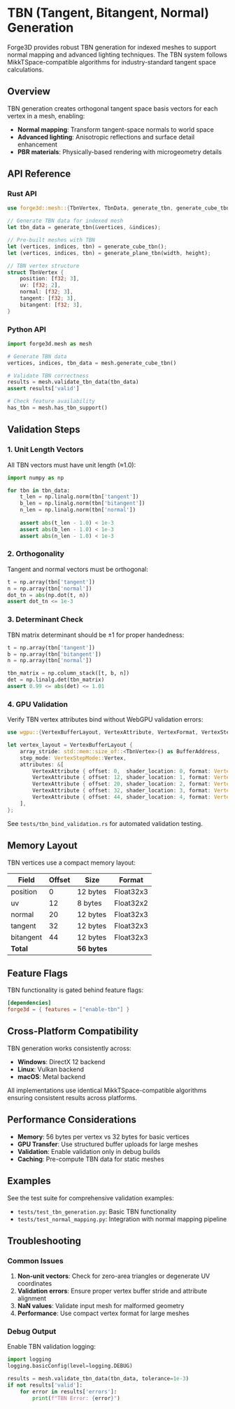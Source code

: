 # TBN (Tangent, Bitangent, Normal) Generation

Forge3D provides robust TBN generation for indexed meshes to support normal mapping and advanced lighting techniques. The TBN system follows MikkTSpace-compatible algorithms for industry-standard tangent space calculations.

## Overview

TBN generation creates orthogonal tangent space basis vectors for each vertex in a mesh, enabling:

- **Normal mapping**: Transform tangent-space normals to world space
- **Advanced lighting**: Anisotropic reflections and surface detail enhancement
- **PBR materials**: Physically-based rendering with microgeometry details

## API Reference

### Rust API

```rust
use forge3d::mesh::{TbnVertex, TbnData, generate_tbn, generate_cube_tbn, generate_plane_tbn};

// Generate TBN data for indexed mesh
let tbn_data = generate_tbn(&vertices, &indices);

// Pre-built meshes with TBN
let (vertices, indices, tbn) = generate_cube_tbn();
let (vertices, indices, tbn) = generate_plane_tbn(width, height);

// TBN vertex structure
struct TbnVertex {
    position: [f32; 3],
    uv: [f32; 2],
    normal: [f32; 3],
    tangent: [f32; 3],
    bitangent: [f32; 3],
}
```

### Python API

```python
import forge3d.mesh as mesh

# Generate TBN data
vertices, indices, tbn_data = mesh.generate_cube_tbn()

# Validate TBN correctness
results = mesh.validate_tbn_data(tbn_data)
assert results['valid']

# Check feature availability
has_tbn = mesh.has_tbn_support()
```

## Validation Steps

### 1. Unit Length Vectors

All TBN vectors must have unit length (≈1.0):

```python
import numpy as np

for tbn in tbn_data:
    t_len = np.linalg.norm(tbn['tangent'])
    b_len = np.linalg.norm(tbn['bitangent'])
    n_len = np.linalg.norm(tbn['normal'])
    
    assert abs(t_len - 1.0) < 1e-3
    assert abs(b_len - 1.0) < 1e-3
    assert abs(n_len - 1.0) < 1e-3
```

### 2. Orthogonality

Tangent and normal vectors must be orthogonal:

```python
t = np.array(tbn['tangent'])
n = np.array(tbn['normal'])
dot_tn = abs(np.dot(t, n))
assert dot_tn <= 1e-3
```

### 3. Determinant Check

TBN matrix determinant should be ±1 for proper handedness:

```python
t = np.array(tbn['tangent'])
b = np.array(tbn['bitangent'])
n = np.array(tbn['normal'])

tbn_matrix = np.column_stack([t, b, n])
det = np.linalg.det(tbn_matrix)
assert 0.99 <= abs(det) <= 1.01
```

### 4. GPU Validation

Verify TBN vertex attributes bind without WebGPU validation errors:

```rust
use wgpu::{VertexBufferLayout, VertexAttribute, VertexFormat, VertexStepMode};

let vertex_layout = VertexBufferLayout {
    array_stride: std::mem::size_of::<TbnVertex>() as BufferAddress,
    step_mode: VertexStepMode::Vertex,
    attributes: &[
        VertexAttribute { offset: 0,  shader_location: 0, format: VertexFormat::Float32x3 }, // position
        VertexAttribute { offset: 12, shader_location: 1, format: VertexFormat::Float32x2 }, // uv
        VertexAttribute { offset: 20, shader_location: 2, format: VertexFormat::Float32x3 }, // normal
        VertexAttribute { offset: 32, shader_location: 3, format: VertexFormat::Float32x3 }, // tangent
        VertexAttribute { offset: 44, shader_location: 4, format: VertexFormat::Float32x3 }, // bitangent
    ],
};
```

See `tests/tbn_bind_validation.rs` for automated validation testing.

## Memory Layout

TBN vertices use a compact memory layout:

| Field | Offset | Size | Format |
|-------|--------|------|--------|
| position | 0 | 12 bytes | Float32x3 |
| uv | 12 | 8 bytes | Float32x2 |
| normal | 20 | 12 bytes | Float32x3 |
| tangent | 32 | 12 bytes | Float32x3 |
| bitangent | 44 | 12 bytes | Float32x3 |
| **Total** | | **56 bytes** | |

## Feature Flags

TBN functionality is gated behind feature flags:

```toml
[dependencies]
forge3d = { features = ["enable-tbn"] }
```

## Cross-Platform Compatibility

TBN generation works consistently across:

- **Windows**: DirectX 12 backend
- **Linux**: Vulkan backend  
- **macOS**: Metal backend

All implementations use identical MikkTSpace-compatible algorithms ensuring consistent results across platforms.

## Performance Considerations

- **Memory**: 56 bytes per vertex vs 32 bytes for basic vertices
- **GPU Transfer**: Use structured buffer uploads for large meshes
- **Validation**: Enable validation only in debug builds
- **Caching**: Pre-compute TBN data for static meshes

## Examples

See the test suite for comprehensive validation examples:

- `tests/test_tbn_generation.py`: Basic TBN functionality
- `tests/test_normal_mapping.py`: Integration with normal mapping pipeline

## Troubleshooting

### Common Issues

1. **Non-unit vectors**: Check for zero-area triangles or degenerate UV coordinates
2. **Validation errors**: Ensure proper vertex buffer stride and attribute alignment
3. **NaN values**: Validate input mesh for malformed geometry
4. **Performance**: Use compact vertex format for large meshes

### Debug Output

Enable TBN validation logging:

```python
import logging
logging.basicConfig(level=logging.DEBUG)

results = mesh.validate_tbn_data(tbn_data, tolerance=1e-3)
if not results['valid']:
    for error in results['errors']:
        print(f"TBN Error: {error}")
```